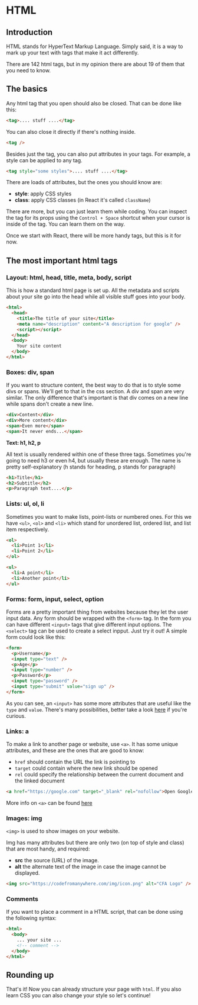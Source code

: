 # HTML

## Introduction

HTML stands for HyperText Markup Language. Simply said, it is a way to mark up your text with tags that make it act differently.

There are 142 html tags, but in my opinion there are about 19 of them that you need to know.

## The basics

Any html tag that you open should also be closed. That can be done like this:

```html
<tag>.... stuff ....</tag>
```

You can also close it directly if there's nothing inside.

```html
<tag />
```

Besides just the tag, you can also put attributes in your tags. For example, a style can be applied to any tag.

```html
<tag style="some styles">.... stuff ....</tag>
```

There are loads of attributes, but the ones you should know are:

- **style**: apply CSS styles
- **class**: apply CSS classes (in React it's called `className`)

There are more, but you can just learn them while coding. You can inspect the tag for its props using the `Control + Space` shortcut when your cursor is inside of the tag. You can learn them on the way.

Once we start with React, there will be more handy tags, but this is it for now.

## The most important html tags

### Layout: html, head, title, meta, body, script

This is how a standard html page is set up.
All the metadata and scripts about your site go into the head while all visible stuff goes into your body.

```html
<html>
  <head>
    <title>The title of your site</title>
    <meta name="description" content="A description for google" />
    <script></script>
  </head>
  <body>
    Your site content
  </body>
</html>
```

### Boxes: div, span

If you want to structure content, the best way to do that is to style some divs or spans. We'll get to that in the css section. A div and span are very similar. The only difference that's important is that div comes on a new line while spans don't create a new line.

```html
<div>Content</div>
<div>More content</div>
<span>Even more</span>
<span>It never ends...</span>
```

**Text: h1, h2, p**

All text is usually rendered within one of these three tags. Sometimes you're going to need h3 or even h4, but usually these are enough. The name is pretty self-explanatory (h stands for heading, p stands for paragraph)

```html
<h1>Title</h1>
<h2>Subtitle</h2>
<p>Paragraph text....</p>
```

### Lists: ul, ol, li

Sometimes you want to make lists, point-lists or numbered ones. For this we have `<ul>`, `<ol>` and `<li>` which stand for unordered list, ordered list, and list item respectively.

```html
<ol>
  <li>Point 1</li>
  <li>Point 2</li>
</ol>

<ul>
  <li>A point</li>
  <li>Another point</li>
</ul>
```

### Forms: form, input, select, option

Forms are a pretty important thing from websites because they let the user input data. Any form should be wrapped with the `<form>` tag. In the form you can have different `<input>` tags that give different input options. The `<select>` tag can be used to create a select inpput. Just try it out! A simple form could look like this:

```html
<form>
  <p>Username</p>
  <input type="text" />
  <p>Age</p>
  <input type="number" />
  <p>Password</p>
  <input type="password" />
  <input type="submit" value="sign up" />
</form>
```

As you can see, an `<input>` has some more attributes that are useful like the `type` and `value`. There's many possibilities, better take a look [here](https://www.w3schools.com/tags/tag_input.asp) if you're curious.

### Links: a

To make a link to another page or website, use `<a>`. It has some unique attributes, and these are the ones that are good to know:

- `href` should contain the URL the link is pointing to
- `target` could contain where the new link should be opened
- `rel` could specify the relationship between the current document and the linked document

```html
<a href="https://google.com" target="_blank" rel="nofollow">Open Google</a>
```

More info on `<a>` can be found [here](https://www.w3schools.com/tags/tag_a.asp)

### Images: img

`<img>` is used to show images on your website.

Img has many attributes but there are only two (on top of style and class) that are most handy, and required:

- **src** the source (URL) of the image.
- **alt** the alternate text of the image in case the image cannot be displayed.

```html
<img src="https://codefromanywhere.com/img/icon.png" alt="CFA Logo" />
```

### Comments

If you want to place a comment in a HTML script, that can be done using the following syntax:

```html
<html>
  <body>
    ... your site ...
    <!-- comment -->
  </body>
</html>
```

## Rounding up

That's it! Now you can already structure your page with `html`. If you also learn CSS you can also change your style so let's continue!
